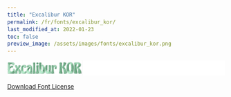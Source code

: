 ```yaml
---
title: "Excalibur KOR"
permalink: /fr/fonts/excalibur_kor/
last_modified_at: 2022-01-23
toc: false
preview_image: /assets/images/fonts/excalibur_kor.png
---
```

![ExcaliburKOR](/assets/images/fonts/excalibur_kor.png)

[Download Font License](https://github.com/inkstitch/inkstitch/tree/main/fonts/excalibur_KOR/LICENSE)
